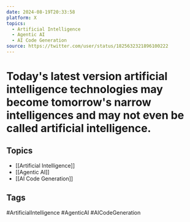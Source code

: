 ```yaml
---
date: 2024-08-19T20:33:58
platform: X
topics:
  - Artificial Intelligence
  - Agentic AI
  - AI Code Generation
source: https://twitter.com/user/status/1825632321896100222
---
```

# Today's latest version artificial intelligence technologies may become tomorrow's narrow intelligences and may not even be called artificial intelligence.

## Topics
- [[Artificial Intelligence]]
- [[Agentic AI]]
- [[AI Code Generation]]

## Tags
#ArtificialIntelligence #AgenticAI #AICodeGeneration